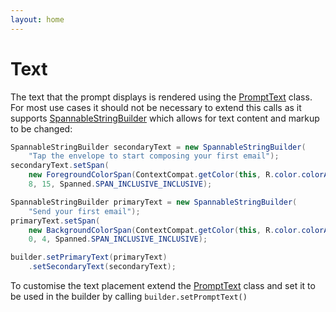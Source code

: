 ```yaml
---
layout: home
---
```


# Text

The text that the prompt displays is rendered using the [PromptText](javadocs/uk/co/samuelwall/materialtaptargetprompt/extras/PromptText.html) class. 
For most use cases it should not be necessary to extend this calls as it supports [SpannableStringBuilder](https://developer.android.com/reference/android/text/SpannableStringBuilder) which allows for text content and markup to be changed:

```java
SpannableStringBuilder secondaryText = new SpannableStringBuilder(
    "Tap the envelope to start composing your first email");
secondaryText.setSpan(
    new ForegroundColorSpan(ContextCompat.getColor(this, R.color.colorAccent)),
    8, 15, Spanned.SPAN_INCLUSIVE_INCLUSIVE);

SpannableStringBuilder primaryText = new SpannableStringBuilder(
    "Send your first email");
primaryText.setSpan(
    new BackgroundColorSpan(ContextCompat.getColor(this, R.color.colorAccent)), 
    0, 4, Spanned.SPAN_INCLUSIVE_INCLUSIVE);

builder.setPrimaryText(primaryText)
    .setSecondaryText(secondaryText);
```

To customise the text placement extend the [PromptText](javadocs/uk/co/samuelwall/materialtaptargetprompt/extras/PromptText.html) class and set it to be used in the builder by calling `builder.setPromptText()`
